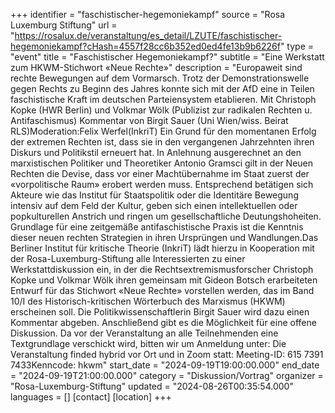 +++
identifier = "faschistischer-hegemoniekampf"
source = "Rosa Luxemburg Stiftung"
url = "https://rosalux.de/veranstaltung/es_detail/LZUTE/faschistischer-hegemoniekampf?cHash=4557f28cc6b352ed0ed4fe13b9b6226f"
type = "event"
title = "Faschistischer Hegemoniekampf?"
subtitle = "Eine Werkstatt zum HKWM-Stichwort «Neue Rechte»"
description = "Europaweit sind rechte Bewegungen auf dem Vormarsch. Trotz der Demonstrationswelle gegen Rechts zu Beginn des Jahres konnte sich mit der AfD eine in Teilen faschistische Kraft im deutschen Parteiensystem etablieren.
Mit Christoph Kopke (HWR Berlin) und Volkmar Wölk (Publizist zur radikalen Rechten u. Antifaschismus) Kommentar von Birgit Sauer (Uni Wien/wiss. Beirat RLS)Moderation:Felix Werfel(InkriT)
Ein Grund für den momentanen Erfolg der extremen Rechten ist, dass sie in den vergangenen Jahrzehnten ihren Diskurs und Politikstil erneuert hat. In Anlehnung ausgerechnet an den marxistischen Politiker und Theoretiker Antonio Gramsci gilt in der Neuen Rechten die Devise, dass vor einer Machtübernahme im Staat zuerst der «vorpolitische Raum» erobert werden muss. Entsprechend betätigen sich Akteure wie das Institut für Staatspolitik oder die Identitäre Bewegung intensiv auf dem Feld der Kultur, geben sich einen intellektuellen oder popkulturellen Anstrich und ringen um gesellschaftliche Deutungshoheiten. Grundlage für eine zeitgemäße antifaschistische Praxis ist die Kenntnis dieser neuen rechten Strategien in ihren Ursprüngen und Wandlungen.Das Berliner Institut für kritische Theorie (InkriT) lädt hierzu in Kooperation mit der Rosa-Luxemburg-Stiftung alle Interessierten zu einer Werkstattdiskussion ein, in der die Rechtsextremismusforscher Christoph Kopke und Volkmar Wölk ihren gemeinsam mit Gideon Botsch erarbeiteten Entwurf für das Stichwort «Neue Rechte» vorstellen werden, das im Band 10/I des Historisch-kritischen Wörterbuch des Marxismus (HKWM) erscheinen soll. Die Politikwissenschaftlerin Birgit Sauer wird dazu einen Kommentar abgeben. Anschließend gibt es die Möglichkeit für eine offene Diskussion.
Da vor der Veranstaltung an alle Teilnehmenden eine Textgrundlage verschickt wird, bitten wir um Anmeldung unter: 
Die Veranstaltung finded hybrid vor Ort und in Zoom statt:
Meeting-ID: 615 7391 7433Kenncode: hkwm"
start_date = "2024-09-19T19:00:00.000"
end_date = "2024-09-19T21:00:00.000"
category = "Diskussion/Vortrag"
organizer = "Rosa-Luxemburg-Stiftung"
updated = "2024-08-26T00:35:54.000"
languages = []
[contact]
[location]
+++